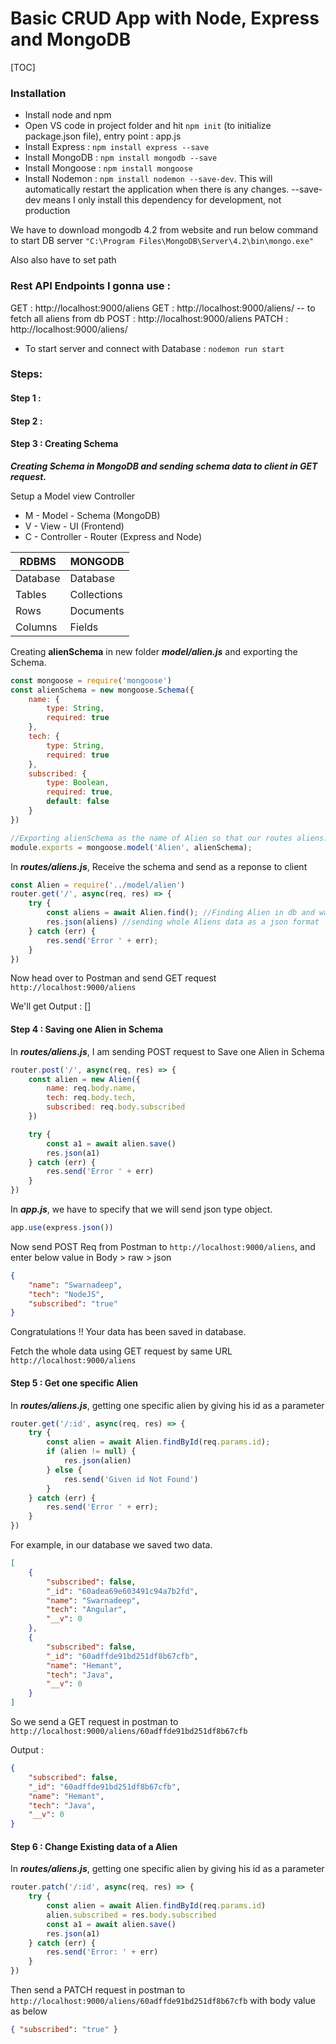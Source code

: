 # Basic CRUD App with Node, Express and MongoDB

[TOC]

### Installation

- Install node and npm
- Open VS code in project folder and hit `npm init` (to initialize package.json file), entry point : app.js
- Install Express : `npm install express --save`
- Install MongoDB : `npm install mongodb --save`
- Install Mongoose : `npm install mongoose`
- Install Nodemon : `npm install nodemon --save-dev`. This will automatically restart the application when there is any changes. --save-dev means I only install this dependency for development, not production

We have to download mongodb 4.2 from website and run below command to start DB server
```"C:\Program Files\MongoDB\Server\4.2\bin\mongo.exe"```

Also also have to set path

### Rest API Endpoints I gonna use :
GET : http://localhost:9000/aliens
GET : http://localhost:9000/aliens/<id> -- to fetch all aliens from db
POST : http://localhost:9000/aliens
PATCH : http://localhost:9000/aliens/<id>

- To start server and connect with Database : `nodemon run start`

### Steps:

#### Step 1 : 



#### Step 2 : 



#### Step 3 : Creating Schema

***Creating Schema in MongoDB and sending schema data to client in GET request.***

Setup a Model view Controller

 - M - Model - Schema (MongoDB)
 - V - View - UI (Frontend)
 - C - Controller - Router (Express and Node)

| RDBMS    | MONGODB     |
| -------- | ----------- |
| Database | Database    |
| Tables   | Collections |
| Rows     | Documents   |
| Columns  | Fields      |


Creating **alienSchema** in new folder ***model/alien.js***  and exporting the Schema.
```javascript
const mongoose = require('mongoose')
const alienSchema = new mongoose.Schema({
    name: {
        type: String,
        required: true
    },
    tech: {
        type: String,
        required: true
    },
    subscribed: {
        type: Boolean,
        required: true,
        default: false
    }
})

//Exporting alienSchema as the name of Alien so that our routes aliens.js can access it.
module.exports = mongoose.model('Alien', alienSchema);
```

In ***routes/aliens.js***, Receive the schema and send as a reponse to client 

```javascript
const Alien = require('../model/alien')
router.get('/', async(req, res) => { 
    try {
        const aliens = await Alien.find(); //Finding Alien in db and waiting for response
        res.json(aliens) //sending whole Aliens data as a json format
    } catch (err) {
        res.send('Error ' + err);
    }
})
```

Now head over to Postman and send GET request `http://localhost:9000/aliens`

We'll get Output : []



#### Step 4 : Saving one Alien in Schema

In  ***routes/aliens.js***, I am sending POST request to Save one Alien in Schema

```javascript
router.post('/', async(req, res) => {
    const alien = new Alien({
        name: req.body.name,
        tech: req.body.tech,
        subscribed: req.body.subscribed
    })

    try {
        const a1 = await alien.save()
        res.json(a1)
    } catch (err) {
        res.send('Error ' + err)
    }
})
```

In ***app.js***, we have to specify that we will send json type object.

```javascript
app.use(express.json()) 
```

Now send POST Req from Postman to `http://localhost:9000/aliens`, and enter below value in Body > raw > json

```json
{
    "name": "Swarnadeep",
    "tech": "NodeJS",
    "subscribed": "true"
}
```

Congratulations !! Your data has been saved in database.

Fetch the whole data using GET request by same URL  `http://localhost:9000/aliens`



#### Step 5 : Get one specific Alien

In  ***routes/aliens.js***, getting one specific alien by giving his id as a parameter

```javascript
router.get('/:id', async(req, res) => {
    try {
        const alien = await Alien.findById(req.params.id);
        if (alien != null) {
            res.json(alien)
        } else {
            res.send('Given id Not Found')
        }
    } catch (err) {
        res.send('Error ' + err);
    }
})
```

For example, in our database we saved two data.

```json
[    
	{
        "subscribed": false,
        "_id": "60adea69e603491c94a7b2fd",
        "name": "Swarnadeep",
        "tech": "Angular",
        "__v": 0
    },
    {
        "subscribed": false,
        "_id": "60adffde91bd251df8b67cfb",
        "name": "Hemant",
        "tech": "Java",
        "__v": 0
    }
]
```

So we send a GET request in postman to `http://localhost:9000/aliens/60adffde91bd251df8b67cfb`

Output : 

```json
{
    "subscribed": false,
    "_id": "60adffde91bd251df8b67cfb",
    "name": "Hemant",
    "tech": "Java",
    "__v": 0
}
```



#### Step 6 : Change Existing data of a Alien

In  ***routes/aliens.js***, getting one specific alien by giving his id as a parameter

```js
router.patch('/:id', async(req, res) => {
    try {
        const alien = await Alien.findById(req.params.id)
        alien.subscribed = res.body.subscribed
        const a1 = await alien.save()
        res.json(a1)
    } catch (err) {
        res.send('Error: ' + err)
    }
})
```

Then send a PATCH request in postman to `http://localhost:9000/aliens/60adffde91bd251df8b67cfb` with body value as below

```json
{ "subscribed": "true" }
```

